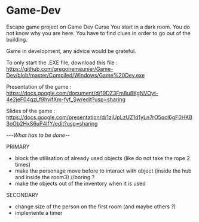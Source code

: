 # Game-Dev
Escape game project on Game Dev Curse
You start in a dark room. You do not know why you are here. You have to find clues in order to go out of the building.

Game in development, any advice would be grateful.

To only start the .EXE file, download this file :
https://github.com/gregoiremeunier/Game-Dev/blob/master/Compiled/Windows/Game%20Dev.exe

Presentation of the game :
https://docs.google.com/document/d/19DZ3Fm8u8KgNVOyt-4e2jeF04qzLf9hvifXm-fyf_Sw/edit?usp=sharing

Slides of the game :
https://docs.google.com/presentation/d/1zjUpLzUZ1d1yLn7rO5qcl6gF0HKB3oOb2HxS6uP4lfY/edit?usp=sharing


---*What has to be done*--

PRIMARY
- block the utilisation of already used objects (like do not take the rope 2 times)
- make the personage move before to interact with object (inside the hub and inside the room3) //boring ?
- make the objects out of the inventory when it is used

SECONDARY
- change size of the person on the first room (and maybe others ?)
- implemente a timer

